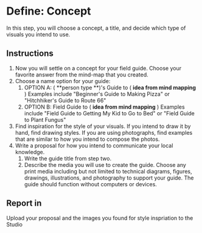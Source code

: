 # Define: Concept

In this step, you will choose a concept, a title, and decide which type of visuals you intend to use.

## Instructions

1. Now you will settle on a concept for your field guide. Choose your favorite answer from the mind-map that you created.
2. Choose a name option for your guide:
   1. OPTION A: \( **person type **\)'s Guide to \( **idea from mind mapping** \) Examples include "Beginner's Guide to Making Pizza" or "Hitchhiker's Guide to Route 66"
   2. OPTION B: Field Guide to \( **idea from mind mapping** \) Examples include "Field Guide to Getting My Kid to Go to Bed" or "Field Guide to Plant Fungus"
3. Find inspiration for the style of your visuals. If you intend to draw it by hand, find drawing styles. If you are using photographs, find examples that are similar to how you intend to compose the photos.
4. Write a proposal for how you intend to communicate your local knowledge.
   1. Write the guide title from step two.
   2. Describe the media you will use to create the guide. Choose any print media including but not limited to technical diagrams, figures, drawings, illustrations, and photography to support your guide. The guide should function without computers or devices.

## Report in

Upload your proposal and the images you found for style inspriation to the Studio

